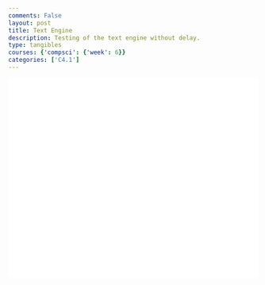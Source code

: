 ```yaml
---
comments: False
layout: post
title: Text Engine
description: Testing of the text engine without delay.
type: tangibles
courses: {'compsci': {'week': 6}}
categories: ['C4.1']
---
```


<html>
    <style>
        .container {
            display: block;
            background-color: white;
        }
    </style>
    <canvas id="gameCanvas" class="container" width="500px" height="400px"></canvas>
    <body>
        <script>
            // Canvas Variable Definitions (Grabs instructions from canvas)
            const canvas = document.getElementById("gameCanvas");
            const ctx = canvas.getContext("2d");
            // Text Engine Code
            function text(x,y,space,cutx,text) {
                var words = text.split(" ");
                var len = words.length;
                var textX = x;
                var textY = y;
                // space * 14
                for (var letter = 0; letter < len; letter++) {
                    ctx.fillText(words[letter], textX, textY);
                    textX += space*words[letter].length;
                    if (textX+(space+words[letter].length) > cutx) {
                        textX = x;
                        textY += 14;
                    }
                }
            };
            // Run Text Engine
            function update() {
                ctx.clearRect(0,0,500,500);
                ctx.fillStyle = "white"; // This box will be replaced with a textbox image
                ctx.fillRect(50,300,400,80);
                ctx.font = "14px Arial";
                ctx.fillStyle = "black";
                text(10,250,10,250,"Hello Zafeer! This engine uses cut off for x  so that it stops the text from going on for infinity.");
                requestAnimationFrame(update);
            };
            update();
        </script>
    </body>
</html>